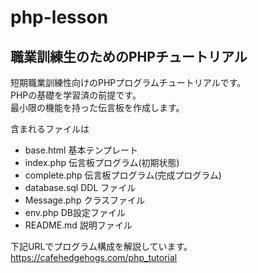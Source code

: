 # php-lesson
## 職業訓練生のためのPHPチュートリアル

短期職業訓練性向けのPHPプログラムチュートリアルです。  
PHPの基礎を学習済の前提です。  
最小限の機能を持った伝言板を作成します。  

含まれるファイルは  
- base.html 基本テンプレート
- index.php 伝言板プログラム(初期状態)
- complete.php 伝言板プログラム(完成プログラム)
- database.sql DDL ファイル
- Message.php クラスファイル
- env.php DB設定ファイル
- README.md 説明ファイル

下記URLでプログラム構成を解説しています。  
https://cafehedgehogs.com/php_tutorial


